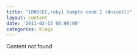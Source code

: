 ```yaml
---
title: "[DNSSEC,ruby] Sample code 1 (dnscell)"
layout: content
date: '2011-02-13 00:00:00'
categories: blogs
---
```


Content not found